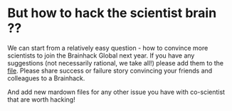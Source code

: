 # But how to hack the scientist brain ??

We can start from a relatively easy question - how to convince more scientists to join the Brainhack Global next year. If you have any suggestions (not necessarily rational, we take all!) please add them to the [file](https://github.com/djarecka/hacking_the_scientists_brains/blob/master/brainhack.md). Please share success or failure story convincing your friends and colleagues to a Brainhack.

And add new mardown files for any other issue you have with co-scientist that are worth hacking!
